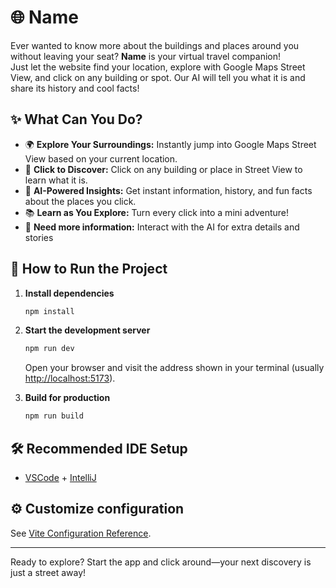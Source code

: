 # 🌐 Name

Ever wanted to know more about the buildings and places around you without leaving your seat? **Name** is your virtual travel companion!  
Just let the website find your location, explore with Google Maps Street View, and click on any building or spot. Our AI will tell you what it is and share its history and cool facts!

## ✨ What Can You Do?

- 🌍 **Explore Your Surroundings:** Instantly jump into Google Maps Street View based on your current location.
- 🏢 **Click to Discover:** Click on any building or place in Street View to learn what it is.
- 🤖 **AI-Powered Insights:** Get instant information, history, and fun facts about the places you click.
- 📚 **Learn as You Explore:** Turn every click into a mini adventure!
- 💬 **Need more information:** Interact with the AI for extra details and stories

## 🚀 How to Run the Project

1. **Install dependencies**

    ```sh
    npm install
    ```

2. **Start the development server**

    ```sh
    npm run dev
    ```

    Open your browser and visit the address shown in your terminal (usually [http://localhost:5173](http://localhost:5173)).

3. **Build for production**

    ```sh
    npm run build
    ```

## 🛠️ Recommended IDE Setup

- [VSCode](https://code.visualstudio.com/) + [IntelliJ](https://www.jetbrains.com/idea/)

## ⚙️ Customize configuration

See [Vite Configuration Reference](https://vite.dev/config/).

---

Ready to explore? Start the app and click around—your next discovery is just a street away!
